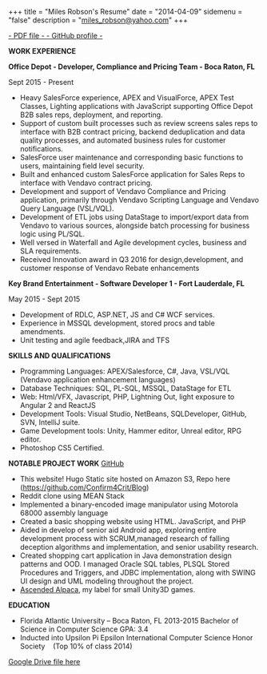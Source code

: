 +++
title = "Miles Robson's Resume"
date = "2014-04-09"
sidemenu = "false"
description = "miles_robson@yahoo.com"
+++

[ - PDF file - ](https://drive.google.com/open?id=0B4ZgURhHzuGKX1BUUXVEVExLQUE)[ - GitHub profile -](https://github.com/Confirm4Crit)

**WORK EXPERIENCE**

**Office Depot - Developer, Compliance and Pricing Team - Boca Raton, FL**

Sept 2015 - Present

- Heavy SalesForce experience, APEX and VisualForce, APEX Test Classes, Lighting applications with JavaScript supporting Office Depot B2B sales reps, deployment, and reporting.
- Support of custom built processes such as review screens sales reps to interface with B2B contract pricing, backend deduplication and data quality processes, and automated business rules for customer notifications.
- SalesForce user maintenance and corresponding basic functions to users, maintaining field level security.
- Built and enhanced custom SalesForce application for Sales Reps to interface with Vendavo contract pricing.
- Development and support of Vendavo Compliance and Pricing application, primarily through Vendavo Scripting Language and Vendavo Query Language (VSL/VQL).
- Development of ETL jobs using DataStage to import/export data from Vendavo to various sources, alongside batch processing for business logic using PL/SQL.
- Well versed in Waterfall and Agile development cycles, business and SLA requirements.
- Received Innovation award in Q3 2016 for design,development, and customer response of Vendavo Rebate enhancements

**Key Brand Entertainment - Software Developer 1 - Fort Lauderdale, FL**

May 2015 - Sept 2015

- Development of RDLC, ASP.NET, JS and C# WCF services.
- Experience in MSSQL development, stored procs and table amendments.
- Unit testing and agile feedback,JIRA and TFS

**SKILLS AND QUALIFICATIONS**

- Programming Languages: APEX/Salesforce, C#, Java, VSL/VQL (Vendavo application enhancement languages)
- Database Techniques: SQL, PL-SQL, MSSQL, DataStage for ETL
- Web: Html/VFX, Javascript, PHP, Lightning Out, light exposure to Angular 2 and ReactJS
- Development Tools: Visual Studio, NetBeans, SQLDeveloper, GitHub, SVN, IntelliJ suite.
- Game Development tools: Unity, Hammer editor, Unreal editor, RPG editor.
- Photoshop CS5 Certified.

**NOTABLE PROJECT WORK** [GitHub](https://github.com/Confirm4Crit)

- This website! Hugo Static site hosted on Amazon S3, Repo here (https://github.com/Confirm4Crit/Blog)
- Reddit clone using MEAN Stack
- Implemented a binary-encoded image manipulator using Motorola 68000 assembly language
- Created a basic shopping website using HTML. JavaScript, and PHP
- Aided in develop of senior aid Android app, exploring entire development process with SCRUM,managed research of falling deception algorithms and implementation, and senior usability research.
- Created shopping cart application in Java demonstration design patterns and OOD. I managed Oracle SQL tables, PLSQL Stored Procedures and Triggers, and JDBC implementation, along with SWING UI design and UML modeling throughout the project.  
- [Ascended Alpaca](ascendedalpaca.com), my label for small Unity3D games.

**EDUCATION**

- Florida Atlantic University – Boca Raton, FL 2013-2015 Bachelor of Science in Computer Science GPA: 3.4 
 - Inducted into Upsilon Pi Epsilon International Computer Science Honor Society    (Top 10% of class 2014)

[Google Drive file here](https://docs.google.com/document/d/1JyuxOFC4lN1gK0rXX68fhmx2x7PqVU-9-eq-Ynr2WJs/edit?usp=sharing)
